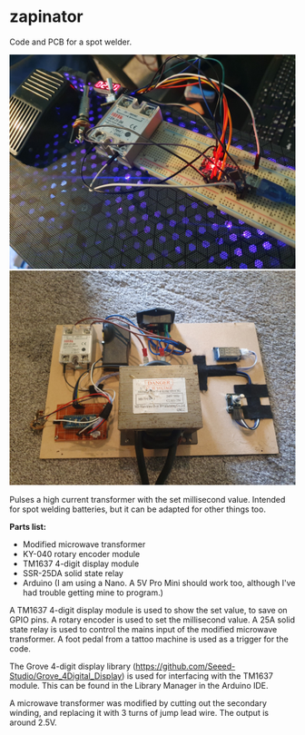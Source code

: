 # zapinator
Code and PCB for a spot welder.

 ![circuit](/images/circuit.jpg)
 ![welder](/images/gg.jpg)
 
 Pulses a high current transformer with the set millisecond value. Intended for spot welding batteries, but it can be adapted for other things too. 
 
 **Parts list:**
 
 * Modified microwave transformer
 * KY-040 rotary encoder module
 * TM1637 4-digit display module
 * SSR-25DA solid state relay
 * Arduino (I am using a Nano. A 5V Pro Mini should work too, although I've had trouble getting mine to program.)
 
 A TM1637 4-digit display module is used to show the set value, to save on GPIO pins. A rotary encoder is used to set the millisecond value. A 25A solid state relay is    used to control the mains input of the modified microwave transformer. A foot pedal from a tattoo machine is used as a trigger for the code.
 
 The Grove 4-digit display library (https://github.com/Seeed-Studio/Grove_4Digital_Display) is used for interfacing with the TM1637 module. This can be found in the Library Manager in the Arduino IDE.

 A microwave transformer was modified by cutting out the secondary winding, and replacing it with 3 turns of jump lead wire. The output is around 2.5V.
